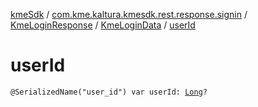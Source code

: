 [kmeSdk](../../../index.md) / [com.kme.kaltura.kmesdk.rest.response.signin](../../index.md) / [KmeLoginResponse](../index.md) / [KmeLoginData](index.md) / [userId](./user-id.md)

# userId

`@SerializedName("user_id") var userId: `[`Long`](https://kotlinlang.org/api/latest/jvm/stdlib/kotlin/-long/index.html)`?`